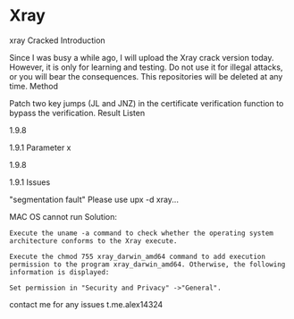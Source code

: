 # Xray
xray Cracked
Introduction

Since I was busy a while ago, I will upload the Xray crack version today. However, it is only for learning and testing. Do not use it for illegal attacks, or you will bear the consequences. This repositories will be deleted at any time.
Method

Patch two key jumps (JL and JNZ) in the certificate verification function to bypass the verification.
Result
Listen

1.9.8

1.9.1
Parameter x

1.9.8

1.9.1
Issues

"segmentation fault" Please use upx -d xray...

MAC OS cannot run Solution:

    Execute the uname -a command to check whether the operating system architecture conforms to the Xray execute.

    Execute the chmod 755 xray_darwin_amd64 command to add execution permission to the program xray_darwin_amd64. Otherwise, the following information is displayed:

    Set permission in "Security and Privacy" ->"General".

contact me for any issues t.me.alex14324
